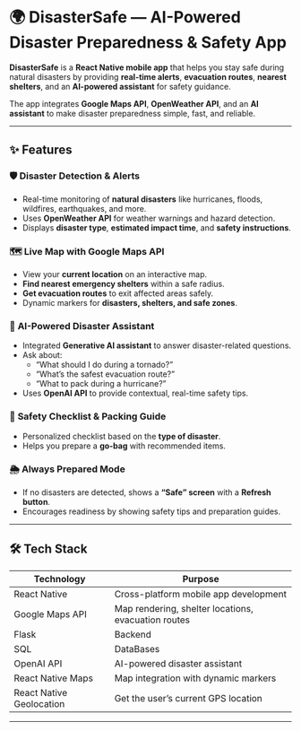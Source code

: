 # 🌍 DisasterSafe — AI-Powered Disaster Preparedness & Safety App  

**DisasterSafe** is a **React Native mobile app** that helps you stay safe during natural disasters by providing **real-time alerts**, **evacuation routes**, **nearest shelters**, and an **AI-powered assistant** for safety guidance.  

The app integrates **Google Maps API**, **OpenWeather API**, and an **AI assistant** to make disaster preparedness simple, fast, and reliable.  

---

## ✨ Features  

### 🛡️ **Disaster Detection & Alerts**  
- Real-time monitoring of **natural disasters** like hurricanes, floods, wildfires, earthquakes, and more.  
- Uses **OpenWeather API** for weather warnings and hazard detection.  
- Displays **disaster type**, **estimated impact time**, and **safety instructions**.  

### 🗺️ **Live Map with Google Maps API**  
- View your **current location** on an interactive map.  
- **Find nearest emergency shelters** within a safe radius.  
- **Get evacuation routes** to exit affected areas safely.  
- Dynamic markers for **disasters, shelters, and safe zones**.

### 🤖 **AI-Powered Disaster Assistant**  
- Integrated **Generative AI assistant** to answer disaster-related questions.  
- Ask about:
  - “What should I do during a tornado?”
  - “What’s the safest evacuation route?”
  - “What to pack during a hurricane?”  
- Uses **OpenAI API** to provide contextual, real-time safety tips.

### 🧰 **Safety Checklist & Packing Guide**  
- Personalized checklist based on the **type of disaster**.  
- Helps you prepare a **go-bag** with recommended items.  

### 🌦️ **Always Prepared Mode**  
- If no disasters are detected, shows a **“Safe” screen** with a **Refresh button**.  
- Encourages readiness by showing safety tips and preparation guides.

---

## 🛠️ Tech Stack  

| **Technology**            | **Purpose**                                      |
|--------------------------|--------------------------------------------------|
| React Native            | Cross-platform mobile app development            |
| Google Maps API         | Map rendering, shelter locations, evacuation routes |
| Flask                   | Backend                                         |
| SQL                   | DataBases                                         |
| OpenAI API             | AI-powered disaster assistant                    |
| React Native Maps       | Map integration with dynamic markers            |
| React Native Geolocation | Get the user’s current GPS location            |

---
